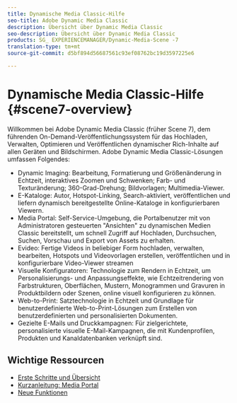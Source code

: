 ```yaml
---
title: Dynamische Media Classic-Hilfe
seo-title: Adobe Dynamic Media Classic
description: Übersicht über Dynamic Media Classic
seo-description: Übersicht über Dynamic Media Classic
products: SG_ EXPERIENCEMANAGER/Dynamic-Media-Scene -7
translation-type: tm+mt
source-git-commit: d5bf894d56687561c93ef08762bc19d3597225e6

---
```



# Dynamische Media Classic-Hilfe {#scene7-overview}

Willkommen bei Adobe Dynamic Media Classic (früher Scene 7), dem führenden On-Demand-Veröffentlichungssystem für das Hochladen, Verwalten, Optimieren und Veröffentlichen dynamischer Rich-Inhalte auf allen Geräten und Bildschirmen. Adobe Dynamic Media Classic-Lösungen umfassen Folgendes:

* Dynamic Imaging: Bearbeitung, Formatierung und Größenänderung in Echtzeit, interaktives Zoomen und Schwenken; Farb- und Texturänderung; 360-Grad-Drehung; Bildvorlagen; Multimedia-Viewer.
* E-Kataloge: Autor, Hotspot-Linking, Search-aktiviert, veröffentlichen und liefern dynamisch bereitgestellte Online-Kataloge in konfigurierbaren Viewern.
* Media Portal: Self-Service-Umgebung, die Portalbenutzer mit von Administratoren gesteuerten "Ansichten" zu dynamischen Medien Classic bereitstellt, um schnell Zugriff auf Hochladen, Durchsuchen, Suchen, Vorschau und Export von Assets zu erhalten.
* Evideo: Fertige Videos in beliebiger Form hochladen, verwalten, bearbeiten, Hotspots und Videovorlagen erstellen, veröffentlichen und in konfigurierbare Video-Viewer streamen
* Visuelle Konfiguratoren: Technologie zum Rendern in Echtzeit, um Personalisierungs- und Anpassungseffekte, wie Echtzeitrendering von Farbstrukturen, Oberflächen, Mustern, Monogrammen und Gravuren in Produktbildern oder Szenen, online visuell konfigurieren zu können.
* Web-to-Print: Satztechnologie in Echtzeit und Grundlage für benutzerdefinierte Web-to-Print-Lösungen zum Erstellen von benutzerdefinierten und personalisierten Dokumenten.
* Gezielte E-Mails und Druckkampagnen: Für zielgerichtete, personalisierte visuelle E-Mail-Kampagnen, die mit Kundenprofilen, Produkten und Kanaldatenbanken verknüpft sind.

## Wichtige Ressourcen

* [Erste Schritte und Übersicht](/help/scene7-platform-overview.md)
* [Kurzanleitung: Media Portal](/help/quick-start-media-portal-administration.md)
* [Neue Funktionen](/help/whats-new.md)

